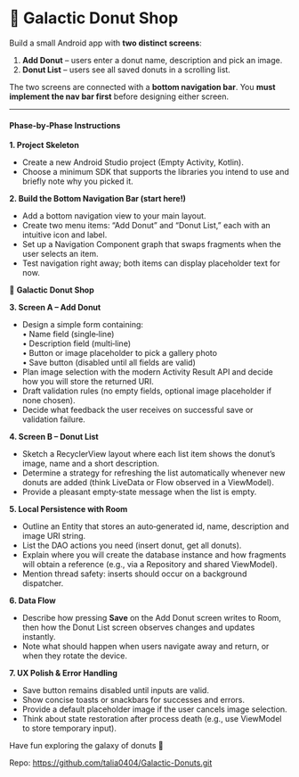 # 🍩 **Galactic Donut Shop**

Build a small Android app with **two distinct screens**:

1. **Add Donut** – users enter a donut name, description and pick an image.  
2. **Donut List** – users see all saved donuts in a scrolling list.

The two screens are connected with a **bottom navigation bar**. You **must implement the nav bar first** before designing either screen.

---

#### Phase‑by‑Phase Instructions

**1. Project Skeleton**  
- Create a new Android Studio project (Empty Activity, Kotlin).  
- Choose a minimum SDK that supports the libraries you intend to use and briefly note why you picked it.

**2. Build the Bottom Navigation Bar (start here!)**  
- Add a bottom navigation view to your main layout.  
- Create two menu items: “Add Donut” and “Donut List,” each with an intuitive icon and label.  
- Set up a Navigation Component graph that swaps fragments when the user selects an item.  
- Test navigation right away; both items can display placeholder text for now.

🍩 **Galactic Donut Shop**

**3. Screen A – Add Donut**  
- Design a simple form containing:  
  • Name field (single‑line)  
  • Description field (multi‑line)  
  • Button or image placeholder to pick a gallery photo  
  • Save button (disabled until all fields are valid)  
- Plan image selection with the modern Activity Result API and decide how you will store the returned URI.  
- Draft validation rules (no empty fields, optional image placeholder if none chosen).  
- Decide what feedback the user receives on successful save or validation failure.

**4. Screen B – Donut List**  
- Sketch a RecyclerView layout where each list item shows the donut’s image, name and a short description.  
- Determine a strategy for refreshing the list automatically whenever new donuts are added (think LiveData or Flow observed in a ViewModel).  
- Provide a pleasant empty‑state message when the list is empty.

**5. Local Persistence with Room**  
- Outline an Entity that stores an auto‑generated id, name, description and image URI string.  
- List the DAO actions you need (insert donut, get all donuts).  
- Explain where you will create the database instance and how fragments will obtain a reference (e.g., via a Repository and shared ViewModel).  
- Mention thread safety: inserts should occur on a background dispatcher.

**6. Data Flow**  
- Describe how pressing **Save** on the Add Donut screen writes to Room, then how the Donut List screen observes changes and updates instantly.  
- Note what should happen when users navigate away and return, or when they rotate the device.

**7. UX Polish & Error Handling**  
- Save button remains disabled until inputs are valid.  
- Show concise toasts or snackbars for successes and errors.  
- Provide a default placeholder image if the user cancels image selection.  
- Think about state restoration after process death (e.g., use ViewModel to store temporary input).


Have fun exploring the galaxy of donuts 🚀

Repo: https://github.com/talia0404/Galactic-Donuts.git
